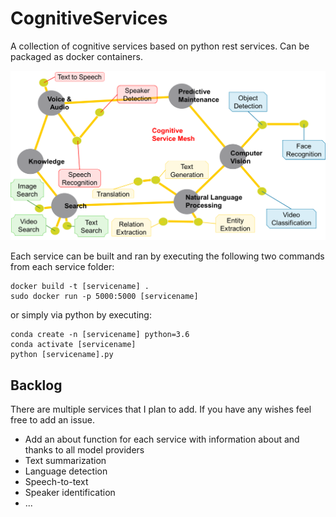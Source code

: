 # CognitiveServices
A collection of cognitive services based on python rest services. Can be packaged as docker containers.

![Cognitive Services](https://github.com/padmalcom/CognitiveServices/raw/master/docs/CognitiveServices.png "Cognitive Services")

Each service can be built and ran by executing the following two commands from each service folder:
```
docker build -t [servicename] .
sudo docker run -p 5000:5000 [servicename]
```

or simply via python by executing:

```
conda create -n [servicename] python=3.6
conda activate [servicename]
python [servicename].py
```

## Backlog
There are multiple services that I plan to add. If you have any wishes feel free to add an issue.
- Add an about function for each service with information about and thanks to all model providers
- Text summarization
- Language detection
- Speech-to-text
- Speaker identification
- ...
